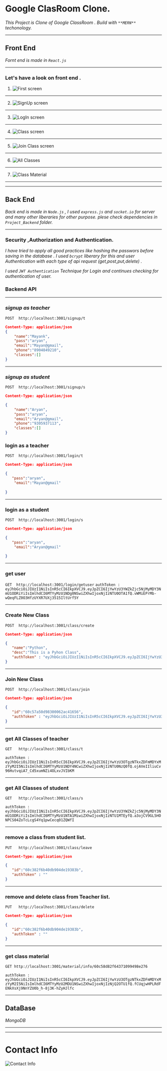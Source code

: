 # Google ClasRoom Clone.

_*This Project is Clone of Google ClassRoom . Build with `**MERN**` techonology.*_

---
## Front End 
_Fornt end is made in *`React.js`*_

--- 
### Let's have a look on front end .
1. ![First screen](./Images/1.png)
---
2. ![SignUp screen](./Images/2.png)
---
3. ![LogIn screen](./Images/3.png)
---
4. ![Class screen](./Images/4.png)
---
5. ![Join Class screen](./Images/5.png)
---
6. ![All Classes](./Images/6.png)
---
7. ![Class Material](./Images/7.png)
---

---
## Back End 
_Back end is made in *`Node.js`* , I used *`express.js`* and *`socket.io`* for server and many other liberaries for other purpose. plese check dependencies in *`Project_Backend`* folder._

---
### Security ,Authorization and Authentication.
_I have tried to apply all good practices like hashing the passwors before saving in the database . I used *`bcrypt`* liberary for this and user Authentication with each type of api request (get,post,put,delete) ._

_I used *`JWT Authentication`* Technique for Login and continues checking for authentication of user._

### Backend API 
---
### _signup as teacher_

`POST  http://localhost:3001/signup/t `
```json
Content-Type: application/json
{
    "name":"Mayank",
    "pass":"aryan",
    "email":"Mayan@gmail",
    "phone":"8904849210",
    "classes":[]
}
```
---
### _signup as student_

`POST  http://localhost:3001/signup/s `
```json
Content-Type: application/json

{
    "name":"Aryan",
    "pass":"aryan",
    "email":"Aryan@gmail",
    "phone":"9305937113",
    "classes":[]
}
```

### login as a teacher
`POST  http://localhost:3001/login/t`
```json
Content-Type: application/json

{
   "pass":"aryan",
    "email":"Mayan@gmail"
   
}
```

---
### login as a student
`POST  http://localhost:3001/login/s`
```json
Content-Type: application/json

{
   "pass":"aryan",
    "email":"Aryan@gmail"
   
}
```
---
### get user
`GET  http://localhost:3001/login/getuser`
`authToken : eyJhbGciOiJIUzI1NiIsInR5cCI6IkpXVCJ9.eyJpZCI6IjYwYzU3YWZkZjc5NjMyMDY3NmU1ODRiYiIsImlhdCI6MTYyMzU1NDg0NSwiZXhwIjoxNjIzNTU0OTA1fQ.vWMiEPrMb-wQeqFLZ0O3HfzUYXR7UXj3515IltUrf5Y`

---

### Create New Class
`POST  http://localhost:3001/class/create`
```json
Content-Type: application/json

{
   "name":"Python",
   "desc":"This is a Pyhon Class",
   "authToken" : "eyJhbGciOiJIUzI1NiIsInR5cCI6IkpXVCJ9.eyJpZCI6IjYwYzU3OTgzNTkxZDFmMDYxMzYyM2I5NiIsImlhdCI6MTYyMzU1NDY4NCwiZXhwIjoxNjIzNTU0NzQ0fQ.ojAVeIIliuCv96HutvqiA7_Cd5xumNZi4OLxvJVIbKM"
}
```
---
### Join New Class
`POST  http://localhost:3001/class/join`
```json
Content-Type: application/json

{
   "id":"60c57a50d98300062ac41656",
   "authToken" : "eyJhbGciOiJIUzI1NiIsInR5cCI6IkpXVCJ9.eyJpZCI6IjYwYzU3YWZkZjc5NjMyMDY3NmU1ODRiYiIsImlhdCI6MTYyMzU1NTA1MiwiZXhwIjoxNjIzNTU1MTEyfQ.a3ojCV9GL5HONPCS04ZoTcLcgS4Yq1pwCecq01ZQWfI"
}
```
---
### get All Classes of teacher
`GET   http://localhost:3001/class/t`

`authToken : eyJhbGciOiJIUzI1NiIsInR5cCI6IkpXVCJ9.eyJpZCI6IjYwYzU3OTgzNTkxZDFmMDYxMzYyM2I5NiIsImlhdCI6MTYyMzU1NDY4NCwiZXhwIjoxNjIzNTU0NzQ0fQ.ojAVeIIliuCv96HutvqiA7_Cd5xumNZi4OLxvJVIbKM`

---
### get All Classes of student
`GET   http://localhost:3001/class/s`

`authToken : eyJhbGciOiJIUzI1NiIsInR5cCI6IkpXVCJ9.eyJpZCI6IjYwYzU3YWZkZjc5NjMyMDY3NmU1ODRiYiIsImlhdCI6MTYyMzU1NTA1MiwiZXhwIjoxNjIzNTU1MTEyfQ.a3ojCV9GL5HONPCS04ZoTcLcgS4Yq1pwCecq01ZQWfI`


---
### remove a class from student list.
`PUT   http://localhost:3001/class/leave`
```json
Content-Type: application/json

{
   "id":"60c382f6b40db904de19383b",
   "authToken" : ""
}
```
---
### remove and delete class from Teacher list.
`PUT   http://localhost:3001/class/delete`
```json
Content-Type: application/json

{
   "id":"60c382f6b40db904de19383b",
   "authToken" : ""
}
```
---
### get class material
`GET http://localhost:3001/material/info/60c58d82f64371099498e276`


`authToken : eyJhbGciOiJIUzI1NiIsInR5cCI6IkpXVCJ9.eyJpZCI6IjYwYzU3OTgzNTkxZDFmMDYxMzYyM2I5NiIsImlhdCI6MTYyMzU2MDU1NSwiZXhwIjoxNjIzNjQ2OTU1fQ.fCUqjwHPLRdFENkXsXj9NnYZU0b_h-8j3K-hZyHJlfc`

---

## DataBase
_*MongoDB*_


----
----
# Contact Info
![Contact Info](./Images/Contact.svg)